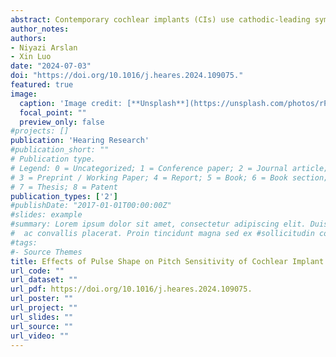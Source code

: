 ```yaml
---
abstract: Contemporary cochlear implants (CIs) use cathodic-leading symmetric biphasic (C-BP) pulses for electrical stimulation. It remains unclear whether asymmetric pulses emphasizing the anodic or cathodic phase may improve spectral and temporal coding with CIs. This study tested place- and temporal-pitch sensitivity with C-BP, anodic-centered triphasic (A-TP), and cathodic-centered triphasic (C-TP) pulse trains on apical, middle, and basal electrodes in 10 implanted ears. Virtual channel ranking (VCR) thresholds (for place-pitch sensitivity) were measured at both a low and a high pulse rate of 99 (Experiment 1) and 1000 (Experiment 2) pulses per second (pps), and amplitude modulation frequency ranking (AMFR) thresholds (for temporal-pitch sensitivity) were measured at a 1000-pps pulse rate in Experiment 3. All stimuli were presented in monopolar mode. Results of all experiments showed that detection thresholds, most comfortable levels (MCLs), VCR thresholds, and AMFR thresholds were higher on more basal electrodes. C-BP pulses had longer active phase duration and thus lower detection thresholds and MCLs than A-TP and C-TP pulses. Compared to C-TP pulses, A-TP pulses had lower detection thresholds at the 99-pps but not the 1000-pps pulse rate, and had lower MCLs at both pulse rates. A-TP pulses led to lower VCR thresholds than C-BP pulses, and in turn than C-TP pulses, at the 1000-pps pulse rate. However, pulse shape did not affect VCR thresholds at the 99-pps pulse rate (possibly due to the fixed temporal pitch) or AMFR thresholds at the 1000-pps pulse rate (the overall high performance may have reduced the changes with different pulse shapes). Notably, stronger polarity effect on VCR thresholds (or more improvement in VCR with A-TP than with C-TP pulses) at the 1000-pps pulse rate was associated with stronger polarity effect on detection thresholds at the 99-pps pulse rate (consistent with more degeneration of auditory nerve peripheral processes). The results suggest that A-TP pulses may improve place-pitch sensitivity or spectral coding for CI users, especially in situations with peripheral process degeneration.
author_notes:
authors:
- Niyazi Arslan
- Xin Luo
date: "2024-07-03"
doi: "https://doi.org/10.1016/j.heares.2024.109075."
featured: true
image:
  caption: 'Image credit: [**Unsplash**](https://unsplash.com/photos/rPOmLGwai2w)'
  focal_point: ""
  preview_only: false
#projects: []
publication: 'Hearing Research'
#publication_short: ""
# Publication type.
# Legend: 0 = Uncategorized; 1 = Conference paper; 2 = Journal article;
# 3 = Preprint / Working Paper; 4 = Report; 5 = Book; 6 = Book section;
# 7 = Thesis; 8 = Patent
publication_types: ['2']
#publishDate: "2017-01-01T00:00:00Z"
#slides: example
#summary: Lorem ipsum dolor sit amet, consectetur adipiscing elit. Duis posuere tellus
#  ac convallis placerat. Proin tincidunt magna sed ex #sollicitudin condimentum.
#tags:
#- Source Themes
title: Effects of Pulse Shape on Pitch Sensitivity of Cochlear Implant Users
url_code: ""
url_dataset: ""
url_pdf: https://doi.org/10.1016/j.heares.2024.109075.
url_poster: ""
url_project: ""
url_slides: ""
url_source: ""
url_video: ""
---
```


<!-- Embed scripts and badge section remains unchanged -->
<html>
  <body>
    <script type='text/javascript' src='https://d1bxh8uas1mnw7.cloudfront.net/assets/embed.js'></script>
  </body>
</html>

<div style="display: flex; justify-content: space-around;">
    <div>
        <div data-badge-details="right" data-badge-type="medium-donut" data-doi="10.1016/j.heares.2024.109075" data-hide-no-mentions="true" class="altmetric-embed"></div>
    </div>
    <div>
        <span class="__dimensions_badge_embed__" data-doi="10.1016/j.heares.2024.109075" data-legend="always"></span>
    </div>
</div>

<script async src="https://badge.dimensions.ai/badge.js" charset="utf-8"></script>


